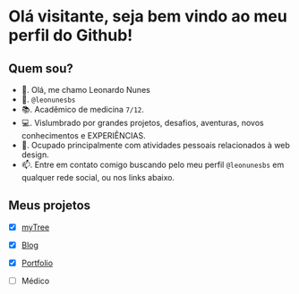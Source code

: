 # Olá visitante, seja bem vindo ao meu perfil do Github!

## Quem sou?
- 👋. Olá, me chamo Leonardo Nunes
- 👤. ```@leonunesbs```
- 📚. Acadêmico de medicina ```7/12```.
- 💻. Vislumbrado por grandes projetos, desafios, aventuras, novos conhecimentos e EXPERIÊNCIAS.
- 💼. Ocupado principalmente com atividades pessoais relacionados à web design.
- 📫. Entre em contato comigo buscando pelo meu perfil ```@leonunesbs``` em qualquer rede social, ou nos links abaixo.

## Meus projetos
- [x] [myTree](https://lnbs.me)
- [x] [Blog](https://blog.leonunesbs.com.br)
- [x] [Portfolio](https://portfolio.leonunesbs.com.br)
- [ ] Médico

